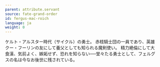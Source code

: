 ```yaml
---
parent: attribute.servant
source: fate-grand-order
id: fergus-mac-roich
language: ja
weight: 0
---
```


ケルト・アルスター時代（サイクル）の勇士。
赤枝騎士団の一員であり、英雄クー・フーリンの友にして養父としても知られる魔剣使い。
精力絶倫にして大食漢、気前よく、嫉妬せず、恐れを知らない──堂々たる勇士として、フェルグスの名は今なお後世に残されている。
